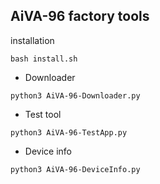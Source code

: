 AiVA-96 factory tools
---
installation
```
bash install.sh
```

* Downloader
```
python3 AiVA-96-Downloader.py
```

* Test tool  
```
python3 AiVA-96-TestApp.py
```

* Device info  
```
python3 AiVA-96-DeviceInfo.py
```
